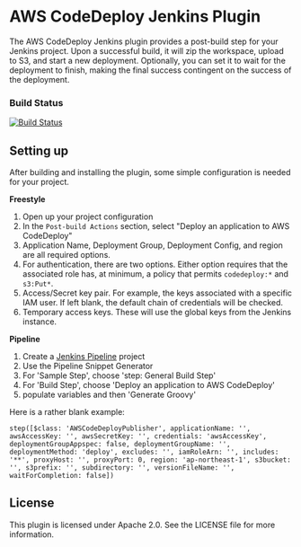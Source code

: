 AWS CodeDeploy Jenkins Plugin
=============================

The AWS CodeDeploy Jenkins plugin provides a post-build step for your Jenkins
project. Upon a successful build, it will zip the workspace, upload to S3, and
start a new deployment. Optionally, you can set it to wait for the deployment to
finish, making the final success contingent on the success of the deployment.

### Build Status

[![Build Status](https://codebuild.cn-northwest-1.amazonaws.com.cn/badges?uuid=eyJlbmNyeXB0ZWREYXRhIjoiSEpjQXRiQ0tmcUphamVVUitWRkJjUnFDaEU0L2tQYW5WdkdYRXhRS2pHK09nRE56SjZ2WFBIbWVSdzJ1T2RqWG9JQ0VpUE5HZE1HVmhMbml0VFJkeS84PSIsIml2UGFyYW1ldGVyU3BlYyI6IkhmRlVHcFF4bG9CclA1WW4iLCJtYXRlcmlhbFNldFNlcmlhbCI6MX0%3D&branch=master)](https://codebuild.cn-northwest-1.amazonaws.com.cn/badges?uuid=eyJlbmNyeXB0ZWREYXRhIjoiSEpjQXRiQ0tmcUphamVVUitWRkJjUnFDaEU0L2tQYW5WdkdYRXhRS2pHK09nRE56SjZ2WFBIbWVSdzJ1T2RqWG9JQ0VpUE5HZE1HVmhMbml0VFJkeS84PSIsIml2UGFyYW1ldGVyU3BlYyI6IkhmRlVHcFF4bG9CclA1WW4iLCJtYXRlcmlhbFNldFNlcmlhbCI6MX0%3D&branch=master)

Setting up
----------

After building and installing the plugin, some simple configuration is needed
for your project. 

**Freestyle**

1. Open up your project configuration
1. In the `Post-build Actions` section, select "Deploy an application to AWS
CodeDeploy"
1. Application Name, Deployment Group, Deployment Config, and region are all
required options.
1. For authentication, there are two options. Either option requires that the
associated role has, at minimum, a policy that permits `codedeploy:*` and
`s3:Put*`.
  1. Access/Secret key pair. For example, the keys associated with a specific
  IAM user. If left blank, the default chain of credentials will be checked.
  1. Temporary access keys. These will use the global keys from the Jenkins
  instance.

**Pipeline**

1.  Create a [Jenkins Pipeline](https://wiki.jenkins-ci.org/display/JENKINS/Pipeline+Plugin) project
1.  Use the Pipeline Snippet Generator
1.  For 'Sample Step', choose 'step: General Build Step'
1.  For 'Build Step', choose 'Deploy an application to AWS CodeDeploy'
1.  populate variables and then 'Generate Groovy'

Here is a rather blank example:

	step([$class: 'AWSCodeDeployPublisher', applicationName: '', awsAccessKey: '', awsSecretKey: '', credentials: 'awsAccessKey', deploymentGroupAppspec: false, deploymentGroupName: '', deploymentMethod: 'deploy', excludes: '', iamRoleArn: '', includes: '**', proxyHost: '', proxyPort: 0, region: 'ap-northeast-1', s3bucket: '', s3prefix: '', subdirectory: '', versionFileName: '', waitForCompletion: false])

License
-------

This plugin is licensed under Apache 2.0. See the LICENSE file for more information.
